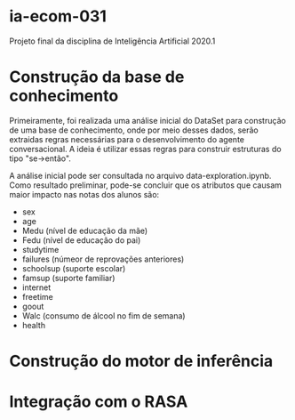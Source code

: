 # ia-ecom-031
Projeto final da disciplina de Inteligência Artificial 2020.1

# Construção da base de conhecimento
Primeiramente, foi realizada uma análise inicial do DataSet para construção de uma base de conhecimento, onde por meio desses dados, serão extraidas regras necessárias para o desenvolvimento do agente conversacional. A ideia é utilizar essas regras para construir estruturas do tipo "se->então".

A análise inicial pode ser consultada no arquivo data-exploration.ipynb.
Como resultado preliminar, pode-se concluir que os atributos que causam maior impacto nas notas dos alunos são:
- sex
- age
- Medu (nível de educação da mãe)
- Fedu (nível de educação do pai)
- studytime
- failures (númeor de reprovações anteriores)
- schoolsup (suporte escolar)
- famsup (suporte familiar)
- internet
- freetime
- goout
- Walc (consumo de álcool no fim de semana)
- health

# Construção do motor de inferência

# Integração com o RASA
